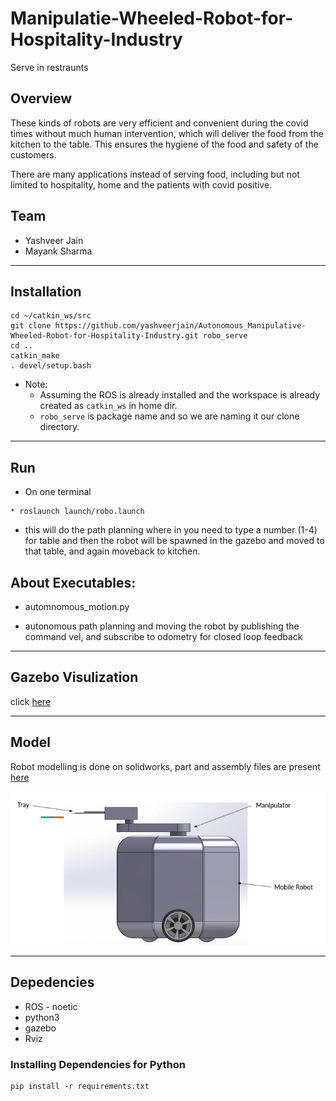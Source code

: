 # Manipulatie-Wheeled-Robot-for-Hospitality-Industry
Serve in restraunts

## Overview
These kinds of robots are very efficient and convenient during the covid times without much human intervention, which will deliver the food from the kitchen to the table. This ensures the hygiene of the food and safety of the customers. 

There are many applications instead of serving food, including but not limited to hospitality, home and the patients with covid positive. 

## Team
* Yashveer Jain
* Mayank Sharma

---

## Installation
```
cd ~/catkin_ws/src
git clone https://github.com/yashveerjain/Autonomous_Manipulative-Wheeled-Robot-for-Hospitality-Industry.git robo_serve
cd ..
catkin_make
. devel/setup.bash
```
* Note: 
    - Assuming the ROS is already installed and the workspace is already created as `catkin_ws` in home dir.
    - `robo_serve` is package name and so we are naming it our clone directory.

---

## Run
* On one terminal
```
* roslaunch launch/robo.launch
```
 - this will do the path planning where in you need to type a number (1-4) for table and then the robot will be spawned in the gazebo and moved to that table, and again moveback to kitchen.

## About Executables:

* automnomous_motion.py 
 - autonomous path planning and moving the robot by publishing the command vel, and subscribe to odometry for closed loop feedback

---

## Gazebo Visulization
click [here](https://drive.google.com/file/d/171N8MvP9Bu7LfLLoF1u9X4jArhIm103k/view)

---

## Model
Robot modelling is done on solidworks, part and assembly files are present [here](robot_part_files_solidworks/)

![](robo_details/robo.png)

---

## Depedencies
* ROS - noetic
* python3
* gazebo
* Rviz

### Installing Dependencies for Python
```
pip install -r requirements.txt
```
